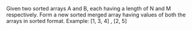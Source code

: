 Given two sorted arrays A and B, each having a length of N and M 
respectively. Form a new sorted merged array having values of both 
the arrays in sorted format.
Example: [1, 3, 4] , [2, 5] 